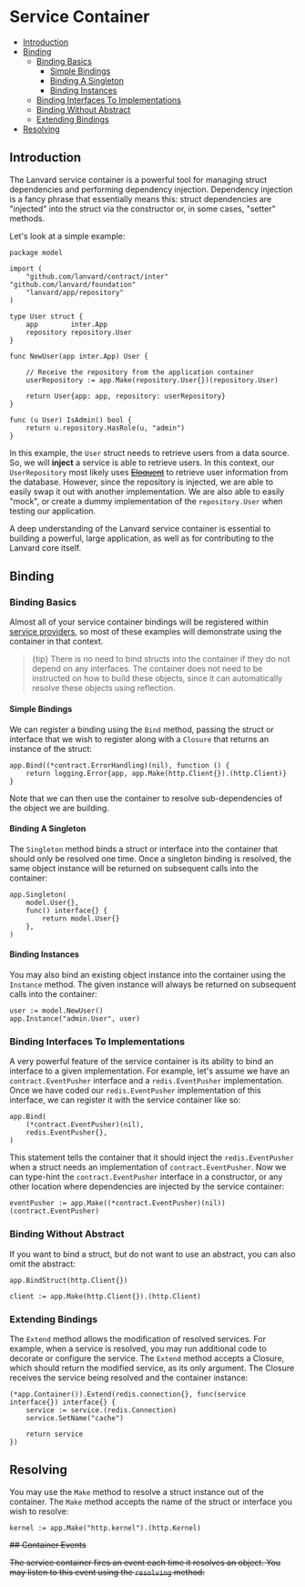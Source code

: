 # Service Container

- [Introduction](#introduction)
- [Binding](#binding)
  - [Binding Basics](#binding-basics)
    - [Simple Bindings](#simple-bindings)
    - [Binding A Singleton](#binding-a-singleton)
    - [Binding Instances](#binding-instances)
  - [Binding Interfaces To Implementations](#binding-interfaces-to-implementations)
  - [Binding Without Abstract](#binding-without-abstract)
  - [Extending Bindings](#extending-bindings)
- [Resolving](#resolving)

## Introduction

The Lanvard service container is a powerful tool for managing struct dependencies and performing dependency injection. Dependency injection is a fancy phrase that essentially means this: struct dependencies are "injected" into the struct via the constructor or, in some cases, "setter" methods.

Let's look at a simple example:

    package model

    import (
        "github.com/lanvard/contract/inter"
    "github.com/lanvard/foundation"
        "lanvard/app/repository"
    )

    type User struct {
        app        inter.App
        repository repository.User
    }

    func NewUser(app inter.App) User {

        // Receive the repository from the application container
        userRepository := app.Make(repository.User{})(repository.User)

        return User{app: app, repository: userRepository}
    }

    func (u User) IsAdmin() bool {
        return u.repository.HasRole(u, "admin")
    }

In this example, the `User` struct needs to retrieve users from a data source. So, we will **inject** a service is able to retrieve users. In this context, our `UserRepository` most likely uses [~~Eloquent~~](/docs/{{version}}/eloquent) to retrieve user information from the database. However, since the repository is injected, we are able to easily swap it out with another implementation. We are also able to easily "mock", or create a dummy implementation of the `repository.User` when testing our application.

A deep understanding of the Lanvard service container is essential to building a powerful, large application, as well as for contributing to the Lanvard core itself.

## Binding

### Binding Basics

Almost all of your service container bindings will be registered within [service providers](/docs/{{version}}/providers), so most of these examples will demonstrate using the container in that context.

> {tip} There is no need to bind structs into the container if they do not depend on any interfaces. The container does not need to be instructed on how to build these objects, since it can automatically resolve these objects using reflection.

#### Simple Bindings

We can register a binding using the `Bind` method, passing the struct or interface that we wish to register along with a `Closure` that returns an instance of the struct:

    app.Bind((*contract.ErrorHandling)(nil), function () {
        return logging.Error{app, app.Make(http.Client{}).(http.Client)}
    }

Note that we can then use the container to resolve sub-dependencies of the object we are building.

#### Binding A Singleton

The `Singleton` method binds a struct or interface into the container that should only be resolved one time. Once a singleton binding is resolved, the same object instance will be returned on subsequent calls into the container:

	app.Singleton(
		model.User{},
		func() interface{} {
			return model.User{}
		},
	)

#### Binding Instances

You may also bind an existing object instance into the container using the `Instance` method. The given instance will always be returned on subsequent calls into the container:

	user := model.NewUser()
	app.Instance("admin.User", user)

### Binding Interfaces To Implementations

A very powerful feature of the service container is its ability to bind an interface to a given implementation. For example, let's assume we have an `contract.EventPusher` interface and a `redis.EventPusher` implementation. Once we have coded our `redis.EventPusher` implementation of this interface, we can register it with the service container like so:

	app.Bind(
		(*contract.EventPusher)(nil),
		redis.EventPusher{},
	)

This statement tells the container that it should inject the `redis.EventPusher` when a struct needs an implementation of `contract.EventPusher`. Now we can type-hint the `contract.EventPusher` interface in a constructor, or any other location where dependencies are injected by the service container:

	eventPusher := app.Make((*contract.EventPusher)(nil))(contract.EventPusher)

### Binding Without Abstract

If you want to bind a struct, but do not want to use an abstract, you can also omit the abstract:

	app.BindStruct(http.Client{})

	client := app.Make(http.Client{}).(http.Client)

### Extending Bindings

The `Extend` method allows the modification of resolved services. For example, when a service is resolved, you may run additional code to decorate or configure the service. The `Extend` method accepts a Closure, which should return the modified service, as its only argument. The Closure receives the service being resolved and the container instance:

	(*app.Container()).Extend(redis.connection{}, func(service interface{}) interface{} {
		service := service.(redis.Connection)
		service.SetName("cache")

		return service
	})

## Resolving

You may use the `Make` method to resolve a struct instance out of the container. The `Make` method accepts the name of the struct or interface you wish to resolve:

    kernel := app.Make("http.kernel").(http.Kernel)

~~## Container Events~~

~~The service container fires an event each time it resolves an object. You may listen to this event using the `resolving` method:~~
